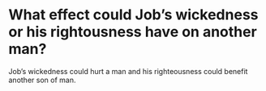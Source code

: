 # What effect could Job’s wickedness or his rightousness have on another man?

Job’s wickedness could hurt a man and his righteousness could benefit another son of man.
